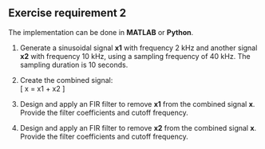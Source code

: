 ## Exercise requirement 2

The implementation can be done in **MATLAB** or **Python**.

1. Generate a sinusoidal signal **x1** with frequency 2 kHz and another signal **x2** with frequency 10 kHz, using a sampling frequency of 40 kHz. The sampling duration is 10 seconds.

2. Create the combined signal:  
   \[
   x = x1 + x2
   \]

3. Design and apply an FIR filter to remove **x1** from the combined signal **x**. Provide the filter coefficients and cutoff frequency.

4. Design and apply an FIR filter to remove **x2** from the combined signal **x**. Provide the filter coefficients and cutoff frequency.
